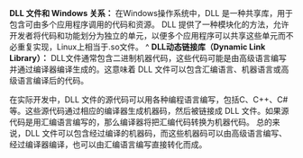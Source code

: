**DLL 文件和 Windows 关系：**
在Windows操作系统中，DLL 是一种共享库，用于包含可由多个应用程序调用的代码和资源。
DLL 提供了一种模块化的方法，允许开发者将代码和功能划分为独立的单元，以便多个应用程序可以共享这些单元而不必重复实现，Linux上相当于.so文件。
^
**DLL动态链接库（Dynamic Link Library）：**
DLL文件通常包含二进制机器代码，这些代码可能是由高级语言编写并通过编译器编译生成的。这意味着 DLL 文件可以包含汇编语言、机器语言或高级语言编译后的代码。

在实际开发中，DLL 文件的源代码可以用各种编程语言编写，包括C、C++、C#等。这些源代码通过相应的编译器生成机器码，然后被链接成 DLL 文件。如果源代码是用汇编语言编写的，那么编译器将把汇编代码转换为机器代码。
总的来说，DLL 文件可以包含经过编译的机器码，而这些机器码可以由高级语言编写、经过编译器编译，也可以由汇编语言编写直接转化而成。

